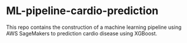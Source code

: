 # ML-pipeline-cardio-prediction
This repo contains the construction of a machine learning pipeline using AWS SageMakers to prediction cardio disease using XGBoost.

